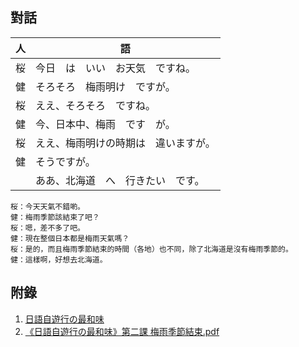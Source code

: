 ## 對話

| 人   | 語                                   |
| ---- | ------------------------------------ |
| 桜   | 今日　は　いい　お天気　ですね。     |
| 健   | そろそろ　梅雨明け　ですが。         |
| 桜   | ええ、そろそろ　ですね。             |
| 健   | 今、日本中、梅雨　です　が。         |
| 桜   | ええ、梅雨明けの時期は　違いますが。 |
| 健   | そうですが。                         |
|      | ああ、北海道　へ　行きたい　です。   |

```
桜：今天天氣不錯喲。
健：梅雨季節該結束了吧？
桜：嗯，差不多了吧。
健：現在整個日本都是梅雨天氣嗎？
桜：是的，而且梅雨季節結束的時間（各地）也不同，除了北海道是沒有梅雨季節的。
健：這樣啊，好想去北海道。
```



## 附錄

1. [日語自遊行の最和味](http://rthk9.rthk.hk/elearning/gogojapan3/lesson.htm)
2. [《日語自遊行の最和味》第二課 梅雨季節結束.pdf](https://github.com/LinLshare/Blog/blob/master/data/%E6%97%A5%E8%AA%9E/%E6%97%A5%E8%AA%9E%E8%87%AA%E9%81%8A%E8%A1%8C%E3%81%AE%E6%9C%80%E5%92%8C%E5%91%B3/%E3%80%8A%E6%97%A5%E8%AA%9E%E8%87%AA%E9%81%8A%E8%A1%8C%E3%81%AE%E6%9C%80%E5%92%8C%E5%91%B3%E3%80%8B%E7%AC%AC%E4%BA%8C%E8%AA%B2%20%E6%A2%85%E9%9B%A8%E5%AD%A3%E7%AF%80%E7%B5%90%E6%9D%9F.pdf)
